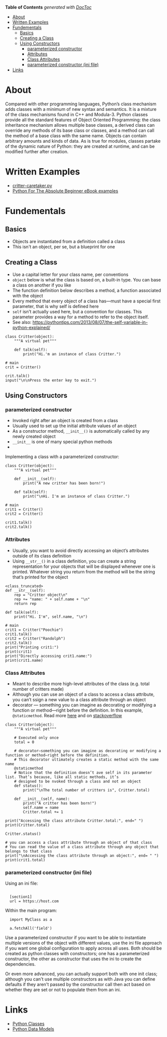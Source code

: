 <!-- START doctoc generated TOC please keep comment here to allow auto update -->
<!-- DON'T EDIT THIS SECTION, INSTEAD RE-RUN doctoc TO UPDATE -->
**Table of Contents**  *generated with [DocToc](https://github.com/thlorenz/doctoc)*

- [About](#about)
- [Written Examples](#written-examples)
- [Fundementals](#fundementals)
  - [Basics](#basics)
  - [Creating a Class](#creating-a-class)
  - [Using Constructors](#using-constructors)
    - [parameterized constructor](#parameterized-constructor)
    - [Attributes](#attributes)
    - [Class Attributes](#class-attributes)
    - [parameterized constructor (ini file)](#parameterized-constructor-ini-file)
- [Links](#links)

<!-- END doctoc generated TOC please keep comment here to allow auto update -->



# About

Compared with other programming languages, Python’s class mechanism adds classes with a minimum of new syntax and semantics. It is a mixture of the class mechanisms found in C++ and Modula-3. Python classes provide all the standard features of Object Oriented Programming: the class inheritance mechanism allows multiple base classes, a derived class can override any methods of its base class or classes, and a method can call the method of a base class with the same name. Objects can contain arbitrary amounts and kinds of data. As is true for modules, classes partake of the dynamic nature of Python: they are created at runtime, and can be modified further after creation.

# Written Examples

* [critter-caretaker.py](https://github.com/mdeguzis/python/blob/python2/games/critter-caretaker.py)
* [Python For The Absolute Beginner eBook examples](https://github.com/mdeguzis/python/tree/python3/ebook_examples/python-for-the-absolute-beginner/chapter08)

# Fundementals

## Basics

* Objects are instantiated from a definition called a class
* This isn't an object, per se, but a blueprint for one

## Creating a Class

* Use a capital letter for your class name, per conventions
* `object` below is what the class is based on, a built-in type. You can base a class on another if you like
* The function definition below describes a method, a function associated with the object
* Every method that every object of a class has—must have a special first parameter, that is why self is defined here 
* `self` isn't actually used here, but a convention for classes. This parameter provides a way for a method to refer to the object itself.
* See also: https://pythontips.com/2013/08/07/the-self-variable-in-python-explained/

```
class Critter(object):
	"""A virtual pet"""
	
	def talk(self):
		print("Hi.'m an instance of class Critter.")
	
# main
crit = Critter()

crit.talk()
input("\n\nPress the enter key to exit.")

```

## Using Constructors

### parameterized constructor

* Invoked right after an object is created from a class
* Usually used to set up the initial attribute values of an object
* As a constructor method, `__init__()` is automatically called by any newly created object
* `__init__` is one of many special python methods
* 

Implementing a class with a parameterized constructor:
```
class Critter(object):
	"""A virtual pet"""

	def __init__(self):
		print("A new critter has been born!")
		
	def talk(self):
		print("\nHi. I'm an instance of class Critter.")

# main
crit1 = Critter()
crit2 = Critter()

crit1.talk()
crit2.talk()
```

### Attributes

* Usually, you want to avoid directly accessing an object’s attributes outside of its class definition
* Using `__str__()` in a class definition, you can create a string representation for your objects that will be displayed whenever one is printed. Whatever string you return from the method will be the string that’s printed for the object

```
<class_truncated>
def __str__(self):
	rep = "Critter object\n"
	rep += "name: " + self.name + "\n"
	return rep
	
def talk(self):
	print("Hi. I'm", self.name, "\n")

# main
crit1 = Critter("Poochie")
crit1.talk()
crit2 = Critter("Randolph")
crit2.talk()
print("Printing crit1:")
print(crit1)
print("Directly accessing crit1.name:")
print(crit1.name)
```

### Class Attributes

* Meant to describe more high-level attributes of the class (e.g. total number of critters made)
* Although you can use an object of a class to access a class attribute, you can’t ssign a new value to a class attribute through an object
* decorator — something you can imagine as decorating or modifying a function or method—right before the definition. In this example, `@staticmethod`. Read more [here](http://jfine-python-classes.readthedocs.io/en/latest/decorators.html) and on [stackoverflow](https://stackoverflow.com/a/1669524)

```
class Critter(object):
	"""A virtual pet"""
	
	# Executed only once
	total = 0

	# decorator—something you can imagine as decorating or modifying a function or method—right before the definition.
	# This decorator ultimately creates a static method with the same name
	@staticmethod
	# Notice that the definition doesn’t ave self in its parameter list. That’s because, like all static methods, it’s 
	# designed to be nvoked through a class and not an object
	def status():
		print("\nThe total number of critters is", Critter.total)

	def __init__(self, name):
		print("A critter has been born!")
		self.name = name
		Critter.total += 1
		
print("Accessing the class attribute Critter.total:", end=" ")
print(Critter.total)

Critter.status()

# you can access a class attribute through an object of that class
# You can read the value of a class attribute through any object that belongs to that class
print("\nAccessing the class attribute through an object:", end= " ")
print(crit1.total)
```

### parameterized constructor (ini file)

Using an ini file:
```

  [section1]
  url = https://host.com
```

Within the main program:
```
  import MyClass as a
  
  a.fetchAll('field')
````

Use a parameterized constructor if you want to be able to instantiate multiple versions of the object with different values, use the ini file approach if you want one global configuration to apply across all uses. Both should be created as python classes with constructors; one has a parameterized constructor, the other as constructor that uses the ini to create the dependencies. 

Or even more advanced, you can actually support both with one init class; although you can't use multiple constructors as with Java you can define defaults if they aren't passed by the constructor call then act based on whether they are set or not to populate them from an ini.

# Links

* [Python Classes](https://docs.python.org/2/tutorial/classes.html)
* [Python Data Models](https://docs.python.org/2/reference/datamodel.html)
